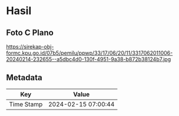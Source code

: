 # Hasil

## Foto C Plano

https://sirekap-obj-formc.kpu.go.id/07b5/pemilu/ppwp/33/17/06/20/11/3317062011006-20240214-232655--a5dbc4d0-130f-4951-9a38-b872b38124b7.jpg


## Metadata

| Key        | Value               |
| ---------- | ------------------- |
| Time Stamp | 2024-02-15 07:00:44 |



